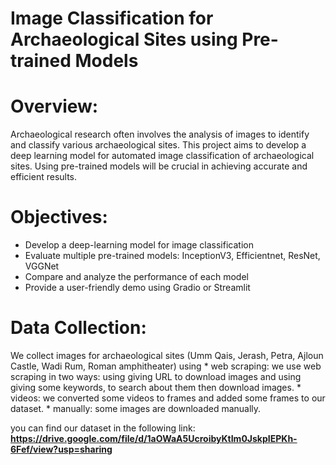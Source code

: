 # Image Classification for Archaeological Sites using Pre-trained Models

# Overview:
Archaeological research often involves the analysis of images to identify and classify various archaeological sites. This project aims to develop a deep learning model for automated image classification of archaeological sites. Using pre-trained models will be crucial in achieving accurate and efficient results.

# Objectives:
   * Develop a deep-learning model for image classification
   * Evaluate multiple pre-trained models: InceptionV3, Efficientnet, ResNet, VGGNet
   * Compare and analyze the performance of each model
   * Provide a user-friendly demo using Gradio or Streamlit

# Data Collection:
We collect images for archaeological sites (Umm Qais, Jerash, Petra, Ajloun Castle, Wadi Rum, Roman amphitheater)
using 
    * web scraping: we use web scraping in two ways: using giving URL to download images and using giving some keywords, to search about 
      them then download images. 
    * videos: we converted some videos to frames and added some frames to our dataset. 
    * manually: some images are downloaded manually. 
    
you can find our dataset in the following link: <b>https://drive.google.com/file/d/1aOWaA5UcroibyKtIm0JskpIEPKh-6Fef/view?usp=sharing</b>



